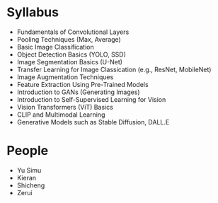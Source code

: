 # Syllabus

- Fundamentals of Convolutional Layers 
- Pooling Techniques (Max, Average) 
- Basic Image Classification 
- Object Detection Basics (YOLO, SSD)
- Image Segmentation Basics (U-Net)
- Transfer Learning for Image Classication (e.g., ResNet, MobileNet)
- Image Augmentation Techniques
- Feature Extraction Using Pre-Trained Models
- Introduction to GANs (Generating Images)
- Introduction to Self-Supervised Learning for Vision
- Vision Transformers (ViT) Basics
- CLIP and Multimodal Learning
- Generative Models such as Stable Diffusion, DALL.E

# People

- Yu Simu
- Kieran
- Shicheng
- Zerui
